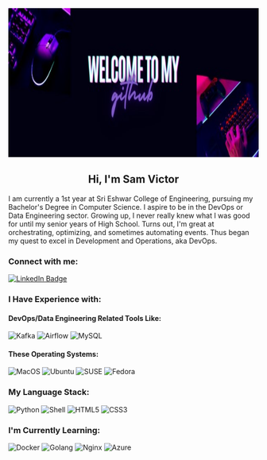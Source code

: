 <link rel="stylesheet" href="https://cdn.jsdelivr.net/gh/devicons/devicon@v2.15.1/devicon.min.css">
<img object-fit:fill src="pics/header.jpg" alt="Header Image" height="300" width=1000">
<h2 align="center">Hi, I'm Sam Victor</h2>

<p>I am currently a 1st year at Sri Eshwar College of Engineering, pursuing my Bachelor's Degree in Computer Science. I aspire to be in the DevOps or Data Engineering sector. Growing up, I never really knew what I was good for until my senior years of High School. Turns out, I'm great at orchestrating, optimizing, and sometimes automating events. Thus began my quest to excel in Development and Operations, aka DevOps.</p>
<h3 align="left">Connect with me:</h3>
<a href="https://www.linkedin.com/in/sam-victor-a52b36279">
    <img src="https://img.shields.io/badge/LinkedIn-blue?style=for-the-badge&logo=linkedin&logoColor=white" alt="LinkedIn Badge"/>
</a>
<p align="left">
</p>

<h3 align="left">I Have Experience with:</h3>
<div>
    <h4 align="left"> DevOps/Data Engineering Related Tools Like:</h4>
    <img alt="Kafka" src="https://img.shields.io/badge/Apache%20Kafka-000?style=for-the-badge&logo=apachekafka"/>
    <img alt="Airflow" src="https://img.shields.io/badge/Apache%20Airflow-017CEE?style=for-the-badge&logo=Apache%20Airflow&logoColor=white"/>
    <img alt="MySQL" src="https://img.shields.io/badge/mysql-%2300f.svg?style=for-the-badge&logo=mysql&logoColor=white"/>
    <h4 align="left"> These Operating Systems:</h4>
    <img alt="MacOS" src="https://img.shields.io/badge/mac%20os-000000?style=for-the-badge&logo=macos&logoColor=F0F0F0"/>
    <img alt="Ubuntu" src="https://img.shields.io/badge/Ubuntu-E95420?style=for-the-badge&logo=ubuntu&logoColor=white"/>
    <img alt="SUSE" src="https://img.shields.io/badge/openSUSE-%2364B345?style=for-the-badge&logo=openSUSE&logoColor=white"/>
    <img alt="Fedora" src="https://img.shields.io/badge/Fedora-294172?style=for-the-badge&logo=fedora&logoColor=white"/>
</div>

<h3 align="left">My Language Stack:</h3>
<div>
    <img alt="Python" src="https://img.shields.io/badge/python-%2314354C.svg?style=for-the-badge&logo=python&logoColor=white"/>
    <img alt="Shell" src="https://img.shields.io/badge/shell_script-%23121011.svg?style=for-the-badge&logo=gnu-bash&logoColor=white"/>
    <img alt="HTML5" src="https://img.shields.io/badge/html5-%23E34F26.svg?style=for-the-badge&logo=html5&logoColor=white"/>
    <img alt="CSS3" src="https://img.shields.io/badge/css3-%231572B6.svg?style=for-the-badge&logo=css3&logoColor=white"/> 
</div>

<h3 align="left">I'm Currently Learning:</h3>
<div>
    <img alt="Docker" src="https://img.shields.io/badge/docker-%230db7ed.svg?style=for-the-badge&logo=docker&logoColor=white"/>
    <img alt="Golang" src="https://img.shields.io/badge/go-%2300ADD8.svg?style=for-the-badge&logo=go&logoColor=white"/>
    <img alt="Nginx" src="https://img.shields.io/badge/nginx-%23009639.svg?style=for-the-badge&logo=nginx&logoColor=white"/>
    <img alt="Azure" src="https://img.shields.io/badge/azure-%230072C6.svg?style=for-the-badge&logo=microsoftazure&logoColor=white"/> 
</div>


<!---
matchaswirls/matchaswirls is a ✨ special ✨ repository because its `README.md` (this file) appears on your GitHub profile.
You can click the Preview link to take a look at your changes.
--->
